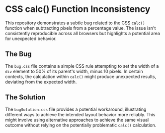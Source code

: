 # CSS calc() Function Inconsistency

This repository demonstrates a subtle bug related to the CSS `calc()` function when subtracting pixels from a percentage value. The issue isn't consistently reproducible across all browsers but highlights a potential area for unexpected behavior.

## The Bug

The `bug.css` file contains a simple CSS rule attempting to set the width of a `div` element to 50% of its parent's width, minus 10 pixels.  In certain contexts, the calculation within `calc()` might produce unexpected results, deviating from the expected width.

## The Solution

The `bugSolution.css` file provides a potential workaround, illustrating different ways to achieve the intended layout behavior more reliably. This might involve using alternative approaches to achieve the same visual outcome without relying on the potentially problematic `calc()` calculation.